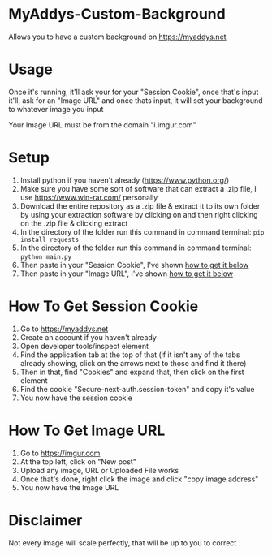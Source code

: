 # MyAddys-Custom-Background
Allows you to have a custom background on https://myaddys.net

# Usage

Once it's running, it'll ask your for your "Session Cookie", once that's input it'll, ask for an "Image URL" and once thats input, it will set your background to whatever image you input

Your Image URL must be from the domain "i.imgur.com"

# Setup
1. Install python if you haven't already (https://www.python.org/)
2. Make sure you have some sort of software that can extract a .zip file, I use https://www.win-rar.com/ personally
3. Download the entire repository as a .zip file & extract it to its own folder by using your extraction software by clicking on and then right clicking on the .zip file & clicking extract
4. In the directory of the folder run this command in command terminal: `pip install requests`
7. In the directory of the folder run this command in command terminal: `python main.py`
8. Then paste in your "Session Cookie", I've shown [how to get it below](#how-to-get-session-cookie)
9. Then paste in your "Image URL", I've shown [how to get it below](#how-to-get-image-url)

# How To Get Session Cookie
1. Go to https://myaddys.net
2. Create an account if you haven't already
3. Open developer tools/inspect element
4. Find the application tab at the top of that (if it isn't any of the tabs already showing, click on the arrows next to those and find it there)
5. Then in that, find "Cookies" and expand that, then click on the first element
6. Find the cookie "Secure-next-auth.session-token" and copy it's value
7. You now have the session cookie

# How To Get Image URL
1. Go to https://imgur.com
2. At the top left, click on "New post"
3. Upload any image, URL or Uploaded File works
4. Once that's done, right click the image and click "copy image address"
5. You now have the Image URL

# Disclaimer
Not every image will scale perfectly, that will be up to you to correct
